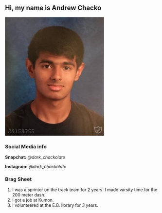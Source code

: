 ## Hi, my name is **Andrew Chacko**

<img src="MyPicture.JPG">

### Social Media info
**Snapchat:** *@dark_chackolate*

**Instagram:** *@dark_chackolate*

### Brag Sheet
1. I was a sprinter on the track team for 2 years. I made varsity time for the 200 meter dash.
2. I got a job at Kumon.
3. I volunteered at the E.B. library for 3 years.
